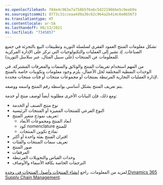 ```yaml
---
ms.openlocfilehash: f84e4c963a7a758b5f6a6c5d221966be5c9eeb9a
ms.sourcegitcommit: 8773c31cceaa4d9a36c62c964a2b414c6e0656f3
ms.translationtype: HT
ms.contentlocale: ar-SA
ms.lasthandoff: 08/13/2021
ms.locfileid: "7345857"
---
```

تشكل معلومات المنتج العمود الفقري لسلسلة التوريد وتطبيقات البيع بالتجزئة في جميع الصناعات. إذ تشير إلى العمليات والتكنولوجيات التي تركز على الإدارة المركزية للمعلومات عن المنتجات (على سبيل المثال، عبر سلاسل التوريد). 

من المهم استخدام تعريفات المنتج والوثائق والسمات والمعرفات المشتركة. في الوحدات النمطية المختلفة لحل الأعمال، يلزم وجود معلومات وتكوينات خاصة بالمنتج لإدارة العمليات التجارية المرتبطة بمنتجات أو مجموعات منتجات أو فئات منتجات محددة.

يتم تعريف المنتج بشكل أساسي بواسطة رقم المنتج واسمه ووصفه. 

ومع ذلك، فإن البيانات الأخرى مطلوبة أيضاً لوصف منتج أو خدمة: 

- نوع منتج الصنف أو الخدمة
- النوع الفرعي للمنتجات المميزة أو المنتجات الرئيسية
- تعريف نموذج متغير المنتج:
    - أبعاد المنتج ومجموعات الأبعاد
    - كود nomenclature للمنتج
    - نماذج تكوين المنتجات
- اقتران المنتج بفئة واحدة أو أكثر
- تعريف سمات المنتجات والفئات
- صور المنتج
- المرفقات‬
- وحدات القياس والتحويلات المرتبطة
- الترجمات الخاصة بكافة الأسماء والأوصاف

لمزيد من المعلومات، راجع [إنشاء المنتجات وأصول المنتجات في وحدة Dynamics 365 Supply Chain Management](/learn/modules/create-products-product-masters-dyn365-supply-chain-mgmt/?azure-portal=true).

